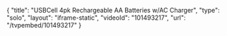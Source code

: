 {
    "title": "USBCell 4pk Rechargeable AA Batteries w\/AC Charger",
    "type": "solo",
    "layout": "iframe-static",
    "videoId": "101493217",
    "url": "\/tvpembed\/101493217"
}